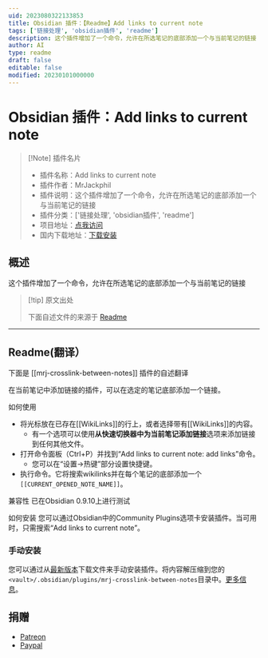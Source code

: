 ```yaml
---
uid: 2023080322133853
title: Obsidian 插件：【Readme】Add links to current note
tags: ['链接处理', 'obsidian插件', 'readme']
description: 这个插件增加了一个命令，允许在所选笔记的底部添加一个与当前笔记的链接
author: AI
type: readme
draft: false
editable: false
modified: 20230101000000
---
```


# Obsidian 插件：Add links to current note

> [!Note] 插件名片
> - 插件名称：Add links to current note
> - 插件作者：MrJackphil
> - 插件说明：这个插件增加了一个命令，允许在所选笔记的底部添加一个与当前笔记的链接
> - 插件分类：['链接处理', 'obsidian插件', 'readme']
> - 项目地址：[点我访问](https://github.com/mrjackphil/obsidian-crosslink-between-notes)
> - 国内下载地址：[下载安装](https://pkmer.cn/products/plugin/pluginMarket/?mrj-crosslink-between-notes)

## 概述

这个插件增加了一个命令，允许在所选笔记的底部添加一个与当前笔记的链接



> [!tip] 原文出处
> 
>下面自述文件的来源于 [Readme](https://ghproxy.net/https://raw.githubusercontent.com/mrjackphil/obsidian-crosslink-between-notes/master/README.md)
> 

---

## Readme(翻译）

下面是 [[mrj-crosslink-between-notes]] 插件的自述翻译


在当前笔记中添加链接的插件，可以在选定的笔记底部添加一个链接。

如何使用
- 将光标放在已存在[[WikiLinks]]的行上，或者选择带有[[WikiLinks]]的内容。
    - 有一个选项可以使用**从快速切换器中为当前笔记添加链接**选项来添加链接到任何其他文件。
- 打开命令面板（Ctrl+P）并找到“Add links to current note: add links”命令。
    - 您可以在“设置->热键”部分设置快捷键。
- 执行命令。它将搜索wikilinks并在每个笔记的底部添加一个`[[CURRENT_OPENED_NOTE_NAME]]`。

兼容性
已在Obsidian 0.9.10上进行测试

如何安装
您可以通过Obsidian中的Community Plugins选项卡安装插件。当可用时，只需搜索“Add links to current note”。

### 手动安装
您可以通过从[最新版本](https://github.com/mrjackphil/obsidian-crosslink-between-notes/releases/latest)下载文件来手动安装插件。将内容解压缩到您的`<vault>/.obsidian/plugins/mrj-crosslink-between-notes`目录中。[更多信息](https://forum.obsidian.md/t/plugins-mini-faq/7737)。

## 捐赠
- [Patreon](https://patreon.com/mrjackphil)
- [Paypal](https://www.paypal.com/paypalme/mrjackphil)



